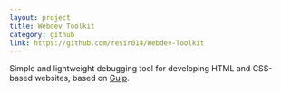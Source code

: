 ```yaml
---
layout: project
title: Webdev Toolkit
category: github
link: https://github.com/resir014/Webdev-Toolkit
---
```


Simple and lightweight debugging tool for developing HTML and CSS-based websites, based on [Gulp](http://gulpjs.com/).
